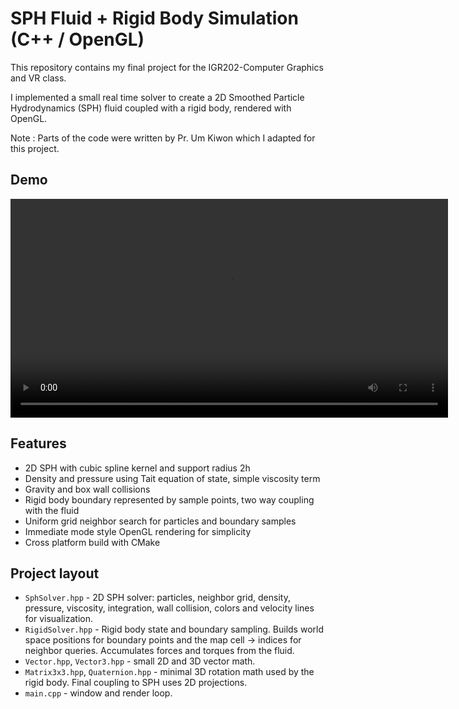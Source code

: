 # SPH Fluid + Rigid Body Simulation (C++ / OpenGL)

This repository contains my final project for the IGR202-Computer Graphics and VR class.

I implemented a small real time solver to create a 2D Smoothed Particle Hydrodynamics (SPH) fluid coupled with a rigid body, rendered with OpenGL. 

Note : Parts of the code were written by Pr. Um Kiwon which I adapted for this project.


## Demo
<video src="final_video.mp4" controls width="700" playsinline></video>

## Features

- 2D SPH with cubic spline kernel and support radius 2h
- Density and pressure using Tait equation of state, simple viscosity term
- Gravity and box wall collisions
- Rigid body boundary represented by sample points, two way coupling with the fluid
- Uniform grid neighbor search for particles and boundary samples
- Immediate mode style OpenGL rendering for simplicity
- Cross platform build with CMake

## Project layout
- `SphSolver.hpp` - 2D SPH solver: particles, neighbor grid, density, pressure, viscosity, integration, wall collision, colors and velocity lines for visualization.
- `RigidSolver.hpp` - Rigid body state and boundary sampling. Builds world space positions for boundary points and the map cell -> indices for neighbor queries. Accumulates forces and torques from the fluid.
- `Vector.hpp`, `Vector3.hpp` - small 2D and 3D vector math.
- `Matrix3x3.hpp`, `Quaternion.hpp` - minimal 3D rotation math used by the rigid body. Final coupling to SPH uses 2D projections.
- `main.cpp` - window and render loop. 

